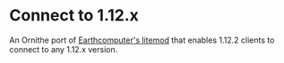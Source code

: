 # Connect to 1.12.x

An Ornithe port of [Earthcomputer's litemod](https://github.com/Earthcomputer/Connect-to-1-12-x) that enables 1.12.2 clients to connect to any 1.12.x version.

